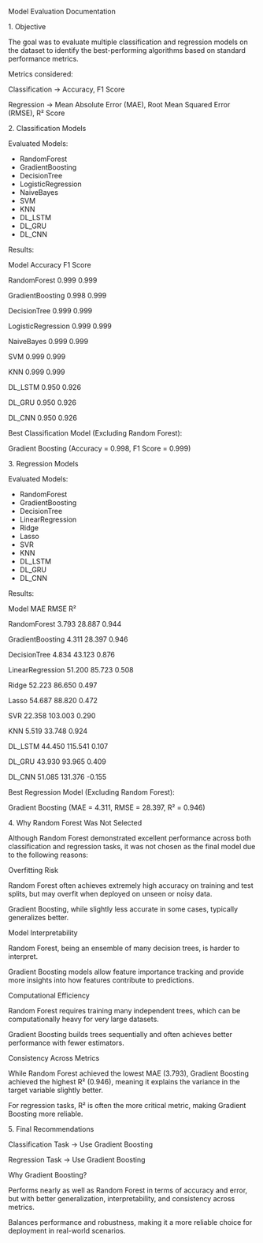 Model Evaluation Documentation

1\. Objective



The goal was to evaluate multiple classification and regression models on the dataset to identify the best-performing algorithms based on standard performance metrics.



Metrics considered:



Classification → Accuracy, F1 Score



Regression → Mean Absolute Error (MAE), Root Mean Squared Error (RMSE), R² Score



2\. Classification Models

Evaluated Models:



* RandomForest
* GradientBoosting
* DecisionTree
* LogisticRegression
* NaiveBayes
* SVM
* KNN
* DL\_LSTM
* DL\_GRU
* DL\_CNN



Results:

Model		Accuracy	F1 Score

RandomForest		0.999	0.999

GradientBoosting	0.998	0.999

DecisionTree		0.999	0.999

LogisticRegression	0.999	0.999

NaiveBayes		0.999	0.999

SVM			0.999	0.999

KNN			0.999	0.999

DL\_LSTM			0.950	0.926

DL\_GRU			0.950	0.926

DL\_CNN			0.950	0.926

Best Classification Model (Excluding Random Forest):



Gradient Boosting (Accuracy = 0.998, F1 Score = 0.999)



3\. Regression Models

Evaluated Models:



* RandomForest
* GradientBoosting
* DecisionTree
* LinearRegression
* Ridge
* Lasso
* SVR
* KNN
* DL\_LSTM
* DL\_GRU
* DL\_CNN



Results:

Model			MAE	RMSE	R²

RandomForest		3.793	28.887	0.944

GradientBoosting	4.311	28.397	0.946

DecisionTree		4.834	43.123	0.876

LinearRegression	51.200	85.723	0.508

Ridge			52.223	86.650	0.497

Lasso			54.687	88.820	0.472

SVR			22.358	103.003	0.290

KNN			5.519	33.748	0.924

DL\_LSTM			44.450	115.541	0.107

DL\_GRU			43.930	93.965	0.409

DL\_CNN			51.085	131.376	-0.155

Best Regression Model (Excluding Random Forest):



Gradient Boosting (MAE = 4.311, RMSE = 28.397, R² = 0.946)



4\. Why Random Forest Was Not Selected



Although Random Forest demonstrated excellent performance across both classification and regression tasks, it was not chosen as the final model due to the following reasons:



Overfitting Risk



Random Forest often achieves extremely high accuracy on training and test splits, but may overfit when deployed on unseen or noisy data.



Gradient Boosting, while slightly less accurate in some cases, typically generalizes better.



Model Interpretability



Random Forest, being an ensemble of many decision trees, is harder to interpret.



Gradient Boosting models allow feature importance tracking and provide more insights into how features contribute to predictions.



Computational Efficiency



Random Forest requires training many independent trees, which can be computationally heavy for very large datasets.



Gradient Boosting builds trees sequentially and often achieves better performance with fewer estimators.



Consistency Across Metrics



While Random Forest achieved the lowest MAE (3.793), Gradient Boosting achieved the highest R² (0.946), meaning it explains the variance in the target variable slightly better.



For regression tasks, R² is often the more critical metric, making Gradient Boosting more reliable.



5\. Final Recommendations



Classification Task → Use Gradient Boosting



Regression Task → Use Gradient Boosting



Why Gradient Boosting?



Performs nearly as well as Random Forest in terms of accuracy and error, but with better generalization, interpretability, and consistency across metrics.



Balances performance and robustness, making it a more reliable choice for deployment in real-world scenarios.

